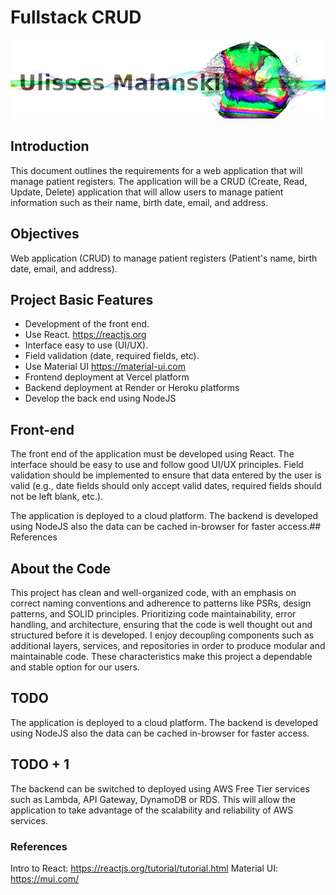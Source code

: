 # Fullstack CRUD

![logo ulissesmalanski-03 white copy](https://github.com/malanski/images/blob/main/logo-empuxo2.jpeg)

## Introduction
This document outlines the requirements for a web application that will manage patient registers. The application will be a CRUD (Create, Read, Update, Delete) application that will allow users to manage patient information such as their name, birth date, email, and address.

## Objectives  
Web application (CRUD) to manage patient registers (Patient's name, birth date, email, and address).

## Project Basic Features

- Development of the front end.
- Use React. https://reactjs.org
- Interface easy to use (UI/UX).
- Field validation (date, required fields, etc).
- Use Material UI https://material-ui.com 
- Frontend deployment at Vercel platform
- Backend deployment at Render or Heroku platforms
- Develop the back end using NodeJS
<!-- - Cache the data in-browser. -->


## Front-end    
The front end of the application must be developed using React. The interface should be easy to use and follow good UI/UX principles. Field validation should be implemented to ensure that data entered by the user is valid (e.g., date fields should only accept valid dates, required fields should not be left blank, etc.).
  
The application is deployed to a cloud platform. The backend is developed using NodeJS also the data can be cached in-browser for faster access.## References  
  
## About the Code   
This project has clean and well-organized code, with an emphasis on correct naming conventions and adherence to patterns like PSRs, design patterns, and SOLID principles. Prioritizing code maintainability, error handling, and architecture, ensuring that the code is well thought out and structured before it is developed. I enjoy decoupling components such as additional layers, services, and repositories in order to produce modular and maintainable code. These characteristics make this project a dependable and stable option for our users.  
  
## TODO    
  
The application is deployed to a cloud platform. The backend is developed using NodeJS also the data can be cached in-browser for faster access.

## TODO + 1  
 
The backend can be switched to deployed using AWS Free Tier services such as Lambda, API Gateway, DynamoDB or RDS. This will allow the application to take advantage of the scalability and reliability of AWS services. 
   
### References   
Intro to React: https://reactjs.org/tutorial/tutorial.html
Material UI: https://mui.com/
